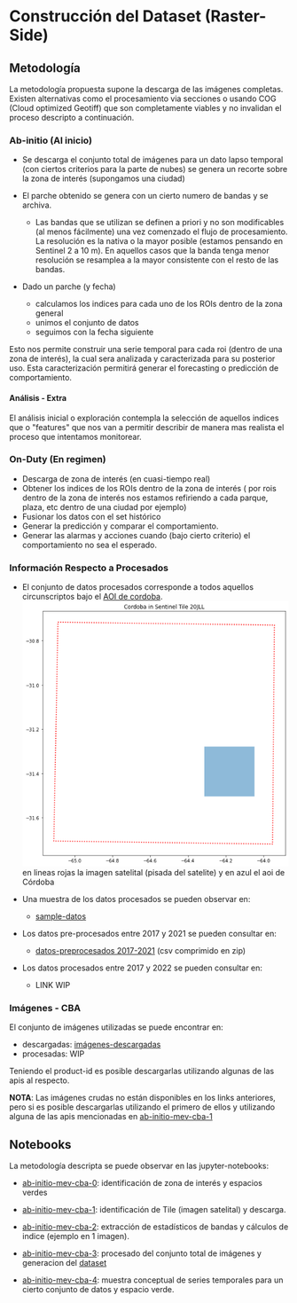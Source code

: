 # Construcción del Dataset (Raster-Side)

## Metodología

La metodología propuesta supone la descarga de las imágenes completas. Existen alternativas como el procesamiento
via secciones o usando COG (Cloud optimized Geotiff) que son completamente viables y no invalidan el proceso
descripto a continuación.

### Ab-initio (Al inicio)

- Se descarga el conjunto total de imágenes para un dato lapso temporal (con ciertos criterios para la parte de nubes) 
se genera un recorte sobre la zona de interés (supongamos una ciudad)

- El parche obtenido se genera con un cierto numero de bandas y se archiva.
	- Las bandas que se utilizan se definen a priori y no son modificables (al menos fácilmente) una vez comenzado el flujo de procesamiento. La resolución es la nativa o la mayor posible (estamos pensando en Sentinel 2 a 10 m). En 
	aquellos casos que la banda tenga menor resolución se resamplea a la mayor consistente con el resto de las bandas.

- Dado un parche (y fecha)
	- calculamos los indices para cada uno de los ROIs dentro de la zona general
	- unimos el conjunto de datos
	- seguimos con la fecha siguiente
	
Esto nos permite construir una serie temporal para cada roi (dentro de una zona de interés), la cual sera analizada y caracterizada para su posterior uso. Esta caracterización permitirá generar el forecasting o predicción de comportamiento.

#### Análisis - Extra

El análisis inicial o exploración contempla la selección de aquellos indices que o 
"features" que nos van a permitir describir de manera mas realista el proceso que intentamos monitorear.


### On-Duty (En regimen)

- Descarga de zona de interés (en cuasi-tiempo real)
- Obtener los indices de los ROIs dentro de la zona de interés ( por rois dentro de la zona de interés nos estamos refiriendo a cada parque, plaza, etc dentro de una ciudad por ejemplo)
- Fusionar los datos con el set histórico
- Generar la predicción y comparar el comportamiento.
- Generar las alarmas y acciones cuando (bajo cierto criterio) el comportamiento no sea el esperado.

### Información Respecto a Procesados

- El conjunto de datos procesados corresponde a todos aquellos circunscriptos bajo el [AOI de cordoba](./cba/cordoba.geojson).
 ![aoi](media/zona-interes-cba.png)
 en  lineas rojas la imagen satelital (pisada del satelite) y en azul el aoi de Córdoba

- Una muestra de los datos procesados se pueden observar en:
	- [sample-datos](cba/espacios-verdes-dataset-sample.csv)

- Los datos pre-procesados entre 2017 y 2021 se pueden consultar en:
	- [datos-preprocesados  2017-2021](https://drive.google.com/file/d/1gtfqdI1TAZaQ4QAC3y3E8Qokzj3_keI3/view?usp=sharing) (csv comprimido en zip)

- Los datos procesados entre 2017 y 2022 se pueden consultar en:
	- LINK WIP


### Imágenes - CBA

El conjunto de imágenes utilizadas se puede encontrar en:

- descargadas: [imágenes-descargadas](cba/productos-descargados-cba.cvs)
- procesadas: WIP

Teniendo el product-id es posible descargarlas utilizando algunas de las apis al respecto.

__NOTA__: Las imágenes crudas no están disponibles en los links anteriores, pero si es posible descargarlas utilizando el primero de ellos y utilizando alguna de las apis mencionadas en [ab-initio-mev-cba-1](../notebooks/ab-initio-mev-cba-1.ipynb)

## Notebooks

La metodología descripta se puede observar en las jupyter-notebooks:

- [ab-initio-mev-cba-0](../notebooks/ab-initio-mev-cba-0.ipynb): identificación de zona de interés y espacios verdes

- [ab-initio-mev-cba-1](../notebooks/ab-initio-mev-cba-1.ipynb): identificación de Tile (imagen satelital) y descarga.

- [ab-initio-mev-cba-2](../notebooks/ab-initio-mev-cba-2.ipynb): extracción de estadísticos de bandas y cálculos de indice (ejemplo en 1 imagen).

- [ab-initio-mev-cba-3](../notebooks/ab-initio-mev-cba-3.ipynb): procesado del conjunto total de imágenes y generacion del [dataset](./estructura-datos.md)

- [ab-initio-mev-cba-4](../notebooks/ab-initio-mev-cba-4.ipynb): muestra conceptual de series temporales para un cierto conjunto de datos y espacio verde.